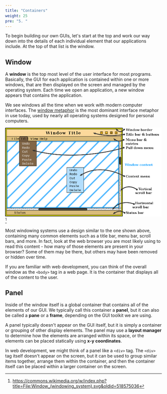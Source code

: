 ```yaml
---
title: "Containers"
weight: 25
pre: "5. "
---
```


To begin building our own GUIs, let's start at the top and work our way down into the details of each individual element that our applications include. At the top of that list is the window.

## Window

A **window** is the top most level of the user interface for most programs. Basically, the GUI for each application is contained within one or more windows, that are then displayed on the screen and managed by the operating system. Each time we open an application, a new window appears that contains the application.

We see windows all the time when we work with modern computer interfaces. The [window metaphor](https://en.wikipedia.org/wiki/Windowing_system) is the most dominant interface metaphor in use today, used by nearly all operating systems designed for personal computers. 

![Window Metaphor](/images/9/window.png)[^1]

[^1]: https://commons.wikimedia.org/w/index.php?title=File:Window_(windowing_system).svg&oldid=518575036

Most windowing systems use a design similar to the one shown above, containing many common elements such as a title bar, menu bar, scroll bars, and more. In fact, look at the web browser you are most likely using to read this content - how many of those elements are present in your browser? Some of them may be there, but others may have been removed or hidden over time. 

If you are familiar with web development, you can think of the overall window as the `<body>` tag in a web page. It is the container that displays all of the content to the user. 

## Panel

Inside of the window itself is a global container that contains all of the elements of our GUI. We typically call this container a **panel**, but it can also be called a **pane** or a **frame**, depending on the GUI toolkit we are using. 

A panel typically doesn't appear on the GUI itself, but it is simply a container or grouping of other display elements. The panel may use a **layout manager** to determine how the elements are arranged within its space, or the elements can be placed statically using **x-y coordinates**. 

In web development, we might think of a panel like a `<div>` tag. The `<div>` tag itself doesn't appear on the screen, but it can be used to group similar items together, arrange them within the container, and then the container itself can be placed within a larger container on the screen.

